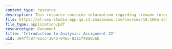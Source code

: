 ```yaml
---
content_type: resource
description: This resource contains information regarding riemann integral.
file: https://ol-ocw-studio-app-qa.s3.amazonaws.com/courses/18-100a-introduction-to-analysis-fall-2012/394ffc8765cc304504638311f48a056b_MIT18_100AF12_Assign_22.pdf
file_type: application/pdf
resourcetype: Document
title: 'Introduction to Analysis: Assignment 22'
uid: 394ffc87-65cc-3045-0463-8311f48a056b
---
```

